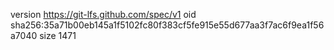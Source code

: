 version https://git-lfs.github.com/spec/v1
oid sha256:35a71b00eb145a1f5102fc80f383cf5fe915e55d677aa3f7ac6f9ea1f56a7040
size 1471
